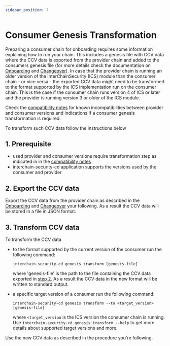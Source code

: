 ```yaml
---
sidebar_position: 7
---
```


# Consumer Genesis Transformation

Preparing a consumer chain for onboarding requires some information explaining how to run your chain. This includes a genesis file with CCV data where the CCV data is exported from the provider chain and added to the consumers genesis file (for more details check the documentation on [Onboarding](./onboarding.md) and [Changeover](./changeover-procedure.md)).
In case that the provider chain is running an older version of the InterChainSecurity (ICS) module than the consumer chain - or vice versa - the exported CCV data might need to be transformed to the format supported by the ICS implementation run on the consumer chain. This is the case if the consumer chain runs version 4 of ICS or later and the provider is running version 3 or older of the ICS module.

Check the [compatibility notes](https://github.com/Roc8Trppn/interchain-security/blob/main/RELEASES.md#backwards-compatibility) for known incompatibilities between provider and consumer versions and indications if a consumer genesis transformation is required.

To transform such CCV data follow the instructions below

## 1. Prerequisite

- used provider and consumer versions require transformation step as indicated in in the [compatibility notes](https://github.com/Roc8Trppn/interchain-security/blob/main/RELEASES.md#backwards-compatibility)
- interchain-security-cd application supports the versions used by the consumer and provider

## 2. Export the CCV data

Export the CCV data from the provider chain as described in the [Onboarding](./onboarding.md) and [Changeover](./changeover-procedure.md) your following.
As a result the CCV data will be stored in a file in JSON format.

## 3. Transform CCV data

To transform the CCV data

- to the format supported by the current version of the consumer run the following command:
  ```
  interchain-security-cd genesis transform [genesis-file]
  ```
  where 'genesis-file' is the path to the file containing the CCV data exported in [step 2](#2-export-the-ccv-data).
  As a result the CCV data in the new format will be written to standard output.
- a specific target version of a consumer run the following command:

  ```
  interchain-security-cd genesis transform --to <target_version> [genesis-file]

  ```

  where `<target_version` is the ICS version the consumer chain is running.
  Use `interchain-security-cd genesis transform --help` to get more details about supported target versions and more.

Use the new CCV data as described in the procedure you're following.
